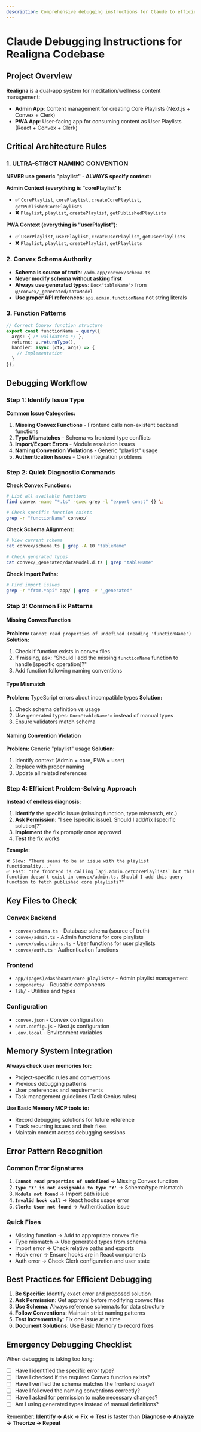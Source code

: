 ```yaml
---
description: Comprehensive debugging instructions for Claude to efficiently troubleshoot the Realigna codebase
---
```


# Claude Debugging Instructions for Realigna Codebase

## Project Overview
**Realigna** is a dual-app system for meditation/wellness content management:
- **Admin App**: Content management for creating Core Playlists (Next.js + Convex + Clerk)
- **PWA App**: User-facing app for consuming content as User Playlists (React + Convex + Clerk)

<!-- test -->

## Critical Architecture Rules

### 1. ULTRA-STRICT NAMING CONVENTION
**NEVER use generic "playlist" - ALWAYS specify context:**

**Admin Context (everything is "corePlaylist"):**
- ✅ `CorePlaylist`, `corePlaylist`, `createCorePlaylist`, `getPublishedCorePlaylists`
- ❌ `Playlist`, `playlist`, `createPlaylist`, `getPublishedPlaylists`

**PWA Context (everything is "userPlaylist"):**
- ✅ `UserPlaylist`, `userPlaylist`, `createUserPlaylist`, `getUserPlaylists`
- ❌ `Playlist`, `playlist`, `createPlaylist`, `getPlaylists`

### 2. Convex Schema Authority
- **Schema is source of truth**: `/adm-app/convex/schema.ts`
- **Never modify schema without asking first**
- **Always use generated types**: `Doc<"tableName">` from `@/convex/_generated/dataModel`
- **Use proper API references**: `api.admin.functionName` not string literals

### 3. Function Patterns
```typescript
// Correct Convex function structure
export const functionName = query({
  args: { /* validators */ },
  returns: v.returnType(),
  handler: async (ctx, args) => {
    // Implementation
  }
});
```

## Debugging Workflow

### Step 1: Identify Issue Type
**Common Issue Categories:**
1. **Missing Convex Functions** - Frontend calls non-existent backend functions
2. **Type Mismatches** - Schema vs frontend type conflicts
3. **Import/Export Errors** - Module resolution issues
4. **Naming Convention Violations** - Generic "playlist" usage
5. **Authentication Issues** - Clerk integration problems

### Step 2: Quick Diagnostic Commands

**Check Convex Functions:**
```bash
# List all available functions
find convex -name "*.ts" -exec grep -l "export const" {} \;

# Check specific function exists
grep -r "functionName" convex/
```

**Check Schema Alignment:**
```bash
# View current schema
cat convex/schema.ts | grep -A 10 "tableName"

# Check generated types
cat convex/_generated/dataModel.d.ts | grep "tableName"
```

**Check Import Paths:**
```bash
# Find import issues
grep -r "from.*api" app/ | grep -v "_generated"
```

### Step 3: Common Fix Patterns

#### Missing Convex Function
**Problem:** `Cannot read properties of undefined (reading 'functionName')`
**Solution:**
1. Check if function exists in convex files
2. If missing, ask: "Should I add the missing `functionName` function to handle [specific operation]?"
3. Add function following naming conventions

#### Type Mismatch
**Problem:** TypeScript errors about incompatible types
**Solution:**
1. Check schema definition vs usage
2. Use generated types: `Doc<"tableName">` instead of manual types
3. Ensure validators match schema

#### Naming Convention Violation
**Problem:** Generic "playlist" usage
**Solution:**
1. Identify context (Admin = core, PWA = user)
2. Replace with proper naming
3. Update all related references

### Step 4: Efficient Problem-Solving Approach

**Instead of endless diagnosis:**
1. **Identify** the specific issue (missing function, type mismatch, etc.)
2. **Ask Permission**: "I see [specific issue]. Should I add/fix [specific solution]?"
3. **Implement** the fix promptly once approved
4. **Test** the fix works

**Example:**
```
❌ Slow: "There seems to be an issue with the playlist functionality..."
✅ Fast: "The frontend is calling `api.admin.getCorePlaylists` but this function doesn't exist in convex/admin.ts. Should I add this query function to fetch published core playlists?"
```

## Key Files to Check

### Convex Backend
- `convex/schema.ts` - Database schema (source of truth)
- `convex/admin.ts` - Admin functions for core playlists
- `convex/subscribers.ts` - User functions for user playlists
- `convex/auth.ts` - Authentication functions

### Frontend
- `app/(pages)/dashboard/core-playlists/` - Admin playlist management
- `components/` - Reusable components
- `lib/` - Utilities and types

### Configuration
- `convex.json` - Convex configuration
- `next.config.js` - Next.js configuration
- `.env.local` - Environment variables

## Memory System Integration

**Always check user memories for:**
- Project-specific rules and conventions
- Previous debugging patterns
- User preferences and requirements
- Task management guidelines (Task Genius rules)

**Use Basic Memory MCP tools to:**
- Record debugging solutions for future reference
- Track recurring issues and their fixes
- Maintain context across debugging sessions

## Error Pattern Recognition

### Common Error Signatures
1. **`Cannot read properties of undefined`** → Missing Convex function
2. **`Type 'X' is not assignable to type 'Y'`** → Schema/type mismatch
3. **`Module not found`** → Import path issue
4. **`Invalid hook call`** → React hooks usage error
5. **`Clerk: User not found`** → Authentication issue

### Quick Fixes
- Missing function → Add to appropriate convex file
- Type mismatch → Use generated types from schema
- Import error → Check relative paths and exports
- Hook error → Ensure hooks are in React components
- Auth error → Check Clerk configuration and user state

## Best Practices for Efficient Debugging

1. **Be Specific**: Identify exact error and proposed solution
2. **Ask Permission**: Get approval before modifying convex files
3. **Use Schema**: Always reference schema.ts for data structure
4. **Follow Conventions**: Maintain strict naming patterns
5. **Test Incrementally**: Fix one issue at a time
6. **Document Solutions**: Use Basic Memory to record fixes

## Emergency Debugging Checklist

When debugging is taking too long:

- [ ] Have I identified the specific error type?
- [ ] Have I checked if the required Convex function exists?
- [ ] Have I verified the schema matches the frontend usage?
- [ ] Have I followed the naming conventions correctly?
- [ ] Have I asked for permission to make necessary changes?
- [ ] Am I using generated types instead of manual definitions?

Remember: **Identify → Ask → Fix → Test** is faster than **Diagnose → Analyze → Theorize → Repeat**
